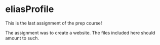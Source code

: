# eliasProfile

This is the last assignment of the prep course! 

The assignment was to create a website. The files included here should amount to such.
